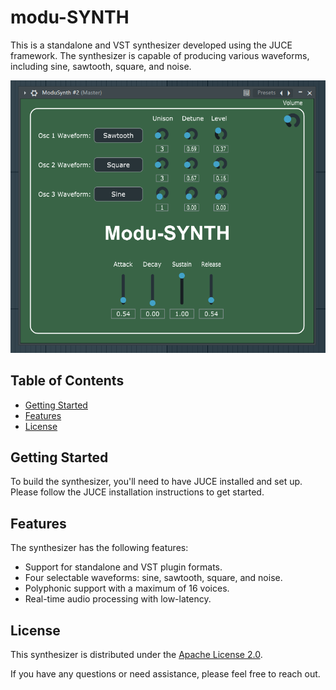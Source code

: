 # modu-SYNTH

This is a standalone and VST synthesizer developed using the JUCE framework. The synthesizer is capable of producing various waveforms, including sine, sawtooth, square, and noise.

![Synth Interface](https://github.com/AdamUllmann/images-for-repos/blob/29faa48a9fd84deda573988380501ccbddcebd04/modu-synth%20(0.3.0)%20.png)

## Table of Contents
- [Getting Started](#getting-started)
- [Features](#features)
- [License](#license)

## Getting Started

To build the synthesizer, you'll need to have JUCE installed and set up. Please follow the JUCE installation instructions to get started.

## Features

The synthesizer has the following features:

- Support for standalone and VST plugin formats.
- Four selectable waveforms: sine, sawtooth, square, and noise.
- Polyphonic support with a maximum of 16 voices.
- Real-time audio processing with low-latency.

## License

This synthesizer is distributed under the [Apache License 2.0](LICENSE.md).

If you have any questions or need assistance, please feel free to reach out.

